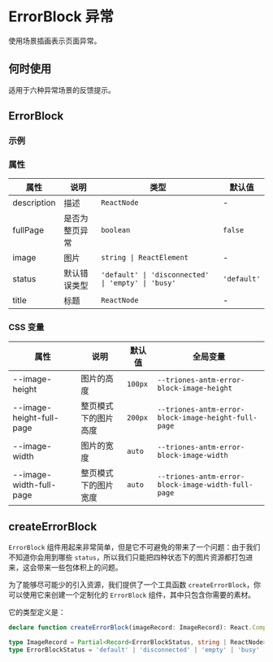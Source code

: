 # ErrorBlock 异常

使用场景插画表示页面异常。

## 何时使用

适用于六种异常场景的反馈提示。

## ErrorBlock

### 示例

<code src="./demo/base.tsx"></code>

### 属性

| 属性 | 说明 | 类型 | 默认值 |
| --- | --- | --- | --- |
| description | 描述 | `ReactNode` | - |
| fullPage | 是否为整页异常 | `boolean` | `false` |
| image | 图片 | `string \| ReactElement` | - |
| status | 默认错误类型 | `'default' \| 'disconnected' \| 'empty' \| 'busy'` | `'default'` |
| title | 标题 | `ReactNode` | - |

### CSS 变量

| 属性 | 说明 | 默认值 | 全局变量 |
| --- | --- | --- | --- |
| --image-height | 图片的高度 | `100px` | `--triones-antm-error-block-image-height` |
| --image-height-full-page | 整页模式下的图片高度 | `200px` | `--triones-antm-error-block-image-height-full-page` |
| --image-width | 图片的宽度 | `auto` | `--triones-antm-error-block-image-width` |
| --image-width-full-page | 整页模式下的图片宽度 | `auto` | `--triones-antm-error-block-image-width-full-page` |

## createErrorBlock

`ErrorBlock` 组件用起来非常简单，但是它不可避免的带来了一个问题：由于我们不知道你会用到哪些 `status`，所以我们只能把四种状态下的图片资源都打包进来，这会带来一些包体积上的问题。

为了能够尽可能少的引入资源，我们提供了一个工具函数 `createErrorBlock`，你可以使用它来创建一个定制化的 `ErrorBlock` 组件，其中只包含你需要的素材。

它的类型定义是：

```ts
declare function createErrorBlock(imageRecord: ImageRecord): React.ComponentType

type ImageRecord = Partial<Record<ErrorBlockStatus, string | ReactNode>>
type ErrorBlockStatus = 'default' | 'disconnected' | 'empty' | 'busy'
```
